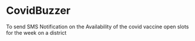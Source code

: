 # CovidBuzzer
To send SMS Notification on the Availability of the covid vaccine open slots for the week on a district
